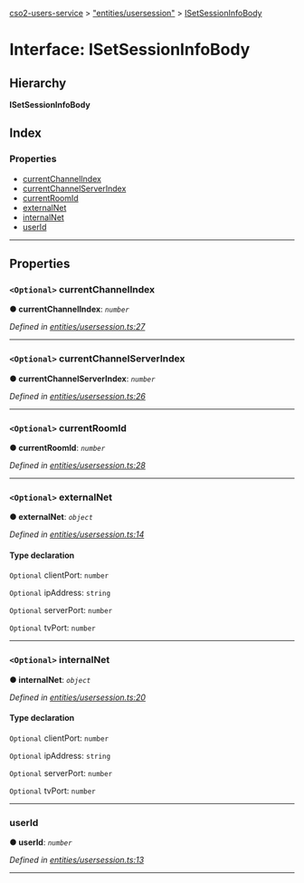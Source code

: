 [cso2-users-service](../README.md) > ["entities/usersession"](../modules/_entities_usersession_.md) > [ISetSessionInfoBody](../interfaces/_entities_usersession_.isetsessioninfobody.md)

# Interface: ISetSessionInfoBody

## Hierarchy

**ISetSessionInfoBody**

## Index

### Properties

* [currentChannelIndex](_entities_usersession_.isetsessioninfobody.md#currentchannelindex)
* [currentChannelServerIndex](_entities_usersession_.isetsessioninfobody.md#currentchannelserverindex)
* [currentRoomId](_entities_usersession_.isetsessioninfobody.md#currentroomid)
* [externalNet](_entities_usersession_.isetsessioninfobody.md#externalnet)
* [internalNet](_entities_usersession_.isetsessioninfobody.md#internalnet)
* [userId](_entities_usersession_.isetsessioninfobody.md#userid)

---

## Properties

<a id="currentchannelindex"></a>

### `<Optional>` currentChannelIndex

**● currentChannelIndex**: *`number`*

*Defined in [entities/usersession.ts:27](https://github.com/Ochii/cso2-users-service/blob/87c816a/src/entities/usersession.ts#L27)*

___
<a id="currentchannelserverindex"></a>

### `<Optional>` currentChannelServerIndex

**● currentChannelServerIndex**: *`number`*

*Defined in [entities/usersession.ts:26](https://github.com/Ochii/cso2-users-service/blob/87c816a/src/entities/usersession.ts#L26)*

___
<a id="currentroomid"></a>

### `<Optional>` currentRoomId

**● currentRoomId**: *`number`*

*Defined in [entities/usersession.ts:28](https://github.com/Ochii/cso2-users-service/blob/87c816a/src/entities/usersession.ts#L28)*

___
<a id="externalnet"></a>

### `<Optional>` externalNet

**● externalNet**: *`object`*

*Defined in [entities/usersession.ts:14](https://github.com/Ochii/cso2-users-service/blob/87c816a/src/entities/usersession.ts#L14)*

#### Type declaration

`Optional`  clientPort: `number`

`Optional`  ipAddress: `string`

`Optional`  serverPort: `number`

`Optional`  tvPort: `number`

___
<a id="internalnet"></a>

### `<Optional>` internalNet

**● internalNet**: *`object`*

*Defined in [entities/usersession.ts:20](https://github.com/Ochii/cso2-users-service/blob/87c816a/src/entities/usersession.ts#L20)*

#### Type declaration

`Optional`  clientPort: `number`

`Optional`  ipAddress: `string`

`Optional`  serverPort: `number`

`Optional`  tvPort: `number`

___
<a id="userid"></a>

###  userId

**● userId**: *`number`*

*Defined in [entities/usersession.ts:13](https://github.com/Ochii/cso2-users-service/blob/87c816a/src/entities/usersession.ts#L13)*

___

